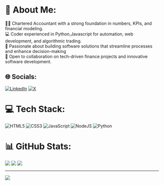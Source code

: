 # 💫 About Me:
👨‍💼 Chartered Accountant with a strong foundation in numbers, KPIs, and financial modeling.<br>💻 Coder experienced in Python,Javascript for automation, web development, and algorithmic trading.<br>🔧 Passionate about building software solutions that streamline processes and enhance decision-making<br>🤝 Open to collaboration on tech-driven finance projects and innovative software development.


## 🌐 Socials:
[![LinkedIn](https://img.shields.io/badge/LinkedIn-%230077B5.svg?logo=linkedin&logoColor=white)](https://linkedin.com/in/nwshashank) [![X](https://img.shields.io/badge/X-black.svg?logo=X&logoColor=white)](https://x.com/nw_shashank) 


# 💻 Tech Stack:
 ![HTML5](https://img.shields.io/badge/html5-%23E34F26.svg?style=for-the-badge&logo=html5&logoColor=white) ![CSS3](https://img.shields.io/badge/css3-%231572B6.svg?style=for-the-badge&logo=css3&logoColor=white)  ![JavaScript](https://img.shields.io/badge/javascript-%23323330.svg?style=for-the-badge&logo=javascript&logoColor=%23F7DF1E)  ![NodeJS](https://img.shields.io/badge/node.js-6DA55F?style=for-the-badge&logo=node.js&logoColor=white)  ![Python](https://img.shields.io/badge/python-3670A0?style=for-the-badge&logo=python&logoColor=ffdd54)
# 📊 GitHub Stats:
![](https://github-readme-stats.vercel.app/api?username=nwshashank&theme=blue-green&hide_border=true&include_all_commits=true&count_private=true)
![](https://github-readme-streak-stats.herokuapp.com/?user=nwshashank&theme=blue-green&hide_border=true)
![](https://github-readme-stats.vercel.app/api/top-langs/?username=nwshashank&theme=blue-green&hide_border=true&include_all_commits=true&count_private=true&layout=compact)

---
[![](https://visitcount.itsvg.in/api?id=nwshashank&icon=0&color=0)](https://visitcount.itsvg.in)

<!-- Proudly created with GPRM ( https://gprm.itsvg.in ) -->

